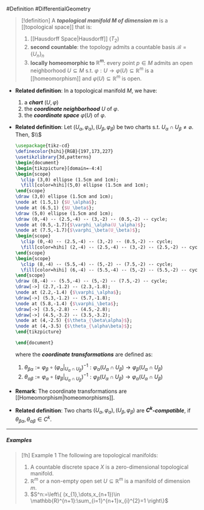 #Definition #DifferentialGeometry 

> [!definition]
> A ***topological manifold $M$ of dimension $m$*** is a [[topological space]] that is:
> 1. [[Hausdorff Space|Hausdorff]] $(T_{2})$ 
> 2. **second countable**: the topology admits a countable basis $\mathcal{B}=\{ U_{n} \}_{n}$
> 3. **locally homeomorphic to $\mathbb{R}^m$**: every point $p\in M$ admits an open neighborhood $U\subseteq M$ s.t. $\varphi :U\to \varphi(U)\subseteq\mathbb{R}^m$ is a [[homeomorphism]] and $\varphi(U)\subseteq \mathbb{R}^m$ is open.
- **Related definition**: In a topological manifold $M$, we have:
  1. a ***chart*** $(U,\varphi)$
	2. the ***coordinate neighborhood*** $U$ of $\varphi$.
	3. the ***coordinate space*** $\varphi(U)$ of $\varphi$.
- **Related definition**: Let $(U_{\alpha},\varphi_{\alpha}),(U_{\beta},\varphi_{\beta})$ be two charts s.t. $U_{\alpha}\cap U_{\beta}\neq \varnothing$. Then, 
	$\\$
	```tikz
	\usepackage{tikz-cd}
	\definecolor{hihi}{RGB}{197,173,227}
	\usetikzlibrary{3d,patterns}
	\begin{document}
	\begin{tikzpicture}[domain=-4:4] 
	\begin{scope}
	  \clip (3,0) ellipse (1.5cm and 1cm);
	  \fill[color=hihi](5,0) ellipse (1.5cm and 1cm);
	\end{scope}
	\draw (3,0) ellipse (1.5cm and 1cm);
	\node at (1.5,1) {$U_\alpha$};
	\node at (6.5,1) {$U_\beta$};
	\draw (5,0) ellipse (1.5cm and 1cm); 
	\draw (0,-4) -- (2.5,-4) -- (3,-2) -- (0.5,-2) -- cycle;
	\node at (0.5,-1.7){$\varphi_\alpha(U_\alpha)$};
	\node at (7.5,-1.7){$\varphi_\beta(U_\beta)$};
	\begin{scope}
	  \clip (0,-4) -- (2.5,-4) -- (3,-2) -- (0.5,-2) -- cycle;
	  \fill[color=hihi] (2,-4) -- (2.5,-4) -- (3,-2) -- (2.5,-2) -- cycle;
	\end{scope}
	\begin{scope}
	  \clip (8,-4) -- (5.5,-4) -- (5,-2) -- (7.5,-2) -- cycle;
	  \fill[color=hihi] (6,-4) -- (5.5,-4) -- (5,-2) -- (5.5,-2) -- cycle;
	\end{scope}
	\draw (8,-4) -- (5.5,-4) -- (5,-2) -- (7.5,-2) -- cycle;
	\draw[->] (2.7,-1.2) -- (2.3,-1.8);
	\node at (2.2,-1.4) {$\varphi_\alpha$};
	\draw[->] (5.3,-1.2) -- (5.7,-1.8);
	\node at (5.8,-1.4) {$\varphi_\beta$};
	\draw[->] (3.5,-2.8) -- (4.5,-2.8);
	\draw[->] (4.5,-3.2) -- (3.5,-3.2);
	\node at (4,-2.5) {$\theta_{\beta\alpha}$};
	\node at (4,-3.5) {$\theta_{\alpha\beta}$};
	\end{tikzpicture} 
	
	\end{document}
	```
	where the ***coordinate transformations*** are defined as:
	1. $\theta_{\beta\alpha}:=\varphi_{\beta}\circ(\varphi_{\alpha}|_{U_{\alpha}\cap U_{\beta}})^{-1}:\varphi_{\alpha}(U_{\alpha}\cap U_{\beta})\to\varphi_{\beta}(U_{\alpha}\cap U_{\beta})$
	2. $\theta_{\alpha\beta}:=\varphi_{\alpha}\circ(\varphi_{\beta}|_{U_{\alpha}\cap U_{\beta}})^{-1}:\varphi_{\beta}(U_{\alpha}\cap U_{\beta})\to\varphi_{\alpha}(U_{\alpha}\cap U_{\beta})$
- **Remark**: The coordinate transformations are [[Homeomorphism|homeomorphisms]].
	
- **Related definition**: Two charts $(U_{\alpha},\varphi_{\alpha}),(U_{\beta},\varphi_{\beta})$ are ***$C^k$-compatible***, if $\theta_{\beta\alpha},\theta_{\alpha\beta}\in C^k$.
---
##### Examples
> [!h] Example 1
> The following are topological manifolds:
> 1. A countable discrete space $X$ is a zero-dimensional topological manifold.
> 1. $\mathbb{R}^m$ or a non-empty open set $U\subseteq \mathbb{R}^m$ is a manifold of dimension $m$.
> 2. $S^n:=\left\{  (x_{1},\dots,x_{n+1})\in \mathbb{R}^{n+1}:\sum_{i=1}^{n+1}x_{i}^{2}=1 \right\}$